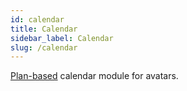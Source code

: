 ```yaml
---
id: calendar
title: Calendar
sidebar_label: Calendar
slug: /calendar
---
```


[Plan-based](avatars/skills/calendar) calendar module for avatars.
